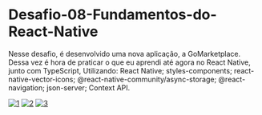# Desafio-08-Fundamentos-do-React-Native
Nesse desafio, é desenvolvido uma nova aplicação, a GoMarketplace. 
Dessa vez é hora de praticar o que eu aprendi até agora no React Native, junto com TypeScript, Utilizando:
React Native;
styles-components;
react-native-vector-icons; 
@react-native-community/async-storage; 
@react-navigation; 
json-server; 
Context API.

<a href="https://ibb.co/Zf6mVMk"><img src="https://i.ibb.co/D1DptRS/1.png" alt="1" border="0"></a>
<a href="https://ibb.co/3BnMGqC"><img src="https://i.ibb.co/NZMmQPy/2.png" alt="2" border="0"></a>
<a href="https://ibb.co/0QMfkpX"><img src="https://i.ibb.co/QXN6Z7c/3.png" alt="3" border="0"></a>
